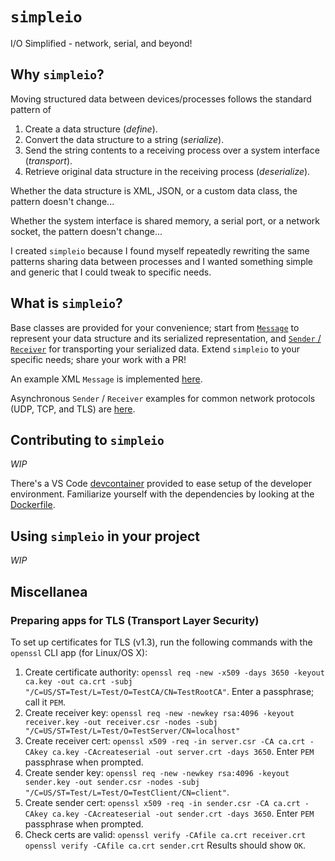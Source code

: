 # `simpleio`
I/O Simplified - network, serial, and beyond!

## Why `simpleio`?

Moving structured data between devices/processes follows the standard pattern of
1. Create a data structure (_define_).
2. Convert the data structure to a string (_serialize_).
3. Send the string contents to a receiving process over a system interface (_transport_).
4. Retrieve original data structure in the receiving process (_deserialize_).

Whether the data structure is XML, JSON, or a custom data class, the pattern doesn't
change...

Whether the system interface is shared memory, a serial port, or a network socket, the
pattern doesn't change...

I created `simpleio` because I found myself repeatedly rewriting the same patterns sharing
data between processes and I wanted something simple and generic that I could tweak to
specific needs.

## What is `simpleio`?

Base classes are provided for your convenience; start from [`Message`](./include/simpleio/message.hpp)
to represent your data structure and its serialized representation, and
[`Sender` / `Receiver`](./include/simpleio/transport.hpp) for transporting your
serialized data. Extend `simpleio` to your specific needs; share your work with a PR!

An example XML `Message` is implemented [here](./include/simpleio/xml_message/xml_message.hpp).

Asynchronous `Sender` / `Receiver` examples for common network protocols (UDP, TCP, and TLS) are
[here](./include/simpleio/network_transport).

## Contributing to `simpleio`

_WIP_

There's a VS Code [devcontainer](.devcontainer) provided to ease setup of the developer environment.
Familiarize yourself with the dependencies by looking at the [Dockerfile](.devcontainer/Dockerfile).

## Using `simpleio` in your project

_WIP_

## Miscellanea

### Preparing apps for TLS (Transport Layer Security)

To set up certificates for TLS (v1.3), run the following commands with the `openssl` CLI app (for Linux/OS X):

1. Create certificate authority: `openssl req -new -x509 -days 3650 -keyout ca.key -out ca.crt -subj "/C=US/ST=Test/L=Test/O=TestCA/CN=TestRootCA"`.
Enter a passphrase; call it `PEM`.
2. Create receiver key: `openssl req -new -newkey rsa:4096 -keyout receiver.key -out receiver.csr -nodes -subj "/C=US/ST=Test/L=Test/O=TestServer/CN=localhost"`
3. Create receiver cert: `openssl x509 -req -in server.csr -CA ca.crt -CAkey ca.key -CAcreateserial -out server.crt -days 3650`. Enter `PEM`
passphrase when prompted.
4. Create sender key: `openssl req -new -newkey rsa:4096 -keyout sender.key -out sender.csr -nodes -subj "/C=US/ST=Test/L=Test/O=TestClient/CN=client"`.
5. Create sender cert: `openssl x509 -req -in sender.csr -CA ca.crt -CAkey ca.key -CAcreateserial -out sender.crt -days 3650`. Enter `PEM`
passphrase when prompted.
6. Check certs are valid:
`openssl verify -CAfile ca.crt receiver.crt`
`openssl verify -CAfile ca.crt sender.crt`
Results should show `OK`.
